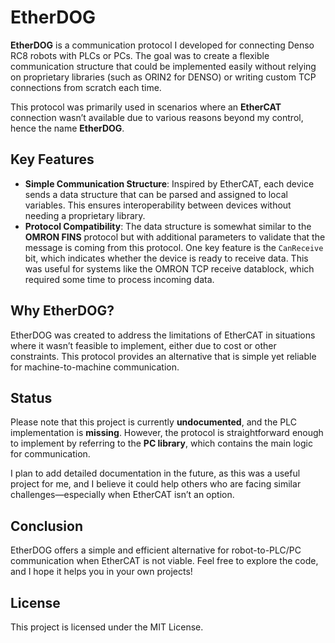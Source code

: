# EtherDOG

**EtherDOG** is a communication protocol I developed for connecting Denso RC8 robots with PLCs or PCs. The goal was to create a flexible communication structure that could be implemented easily without relying on proprietary libraries (such as ORIN2 for DENSO) or writing custom TCP connections from scratch each time.

This protocol was primarily used in scenarios where an **EtherCAT** connection wasn’t available due to various reasons beyond my control, hence the name **EtherDOG**.

## Key Features

- **Simple Communication Structure**: Inspired by EtherCAT, each device sends a data structure that can be parsed and assigned to local variables. This ensures interoperability between devices without needing a proprietary library.
- **Protocol Compatibility**: The data structure is somewhat similar to the **OMRON FINS** protocol but with additional parameters to validate that the message is coming from this protocol. One key feature is the `CanReceive` bit, which indicates whether the device is ready to receive data. This was useful for systems like the OMRON TCP receive datablock, which required some time to process incoming data.

## Why EtherDOG?

EtherDOG was created to address the limitations of EtherCAT in situations where it wasn’t feasible to implement, either due to cost or other constraints. This protocol provides an alternative that is simple yet reliable for machine-to-machine communication.

## Status

Please note that this project is currently **undocumented**, and the PLC implementation is **missing**. However, the protocol is straightforward enough to implement by referring to the **PC library**, which contains the main logic for communication.

I plan to add detailed documentation in the future, as this was a useful project for me, and I believe it could help others who are facing similar challenges—especially when EtherCAT isn’t an option.

## Conclusion

EtherDOG offers a simple and efficient alternative for robot-to-PLC/PC communication when EtherCAT is not viable. Feel free to explore the code, and I hope it helps you in your own projects!

## License

This project is licensed under the MIT License.
